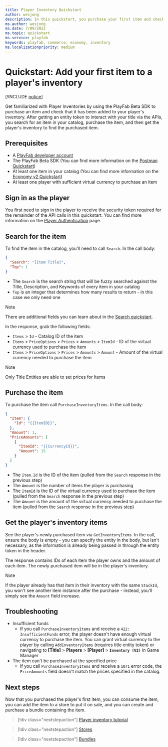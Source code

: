 ```yaml
---
title: Player Inventory Quickstart
author: wesjong
description: In this quickstart, you purchase your first item and check your player's inventory via the APIs.
ms.author: wesjong
ms.date: 7/09/2022
ms.topic: quickstart
ms.service: playfab
keywords: playfab, commerce, economy, inventory
ms.localizationpriority: medium
---
```


# Quickstart: Add your first item to a player's inventory

[!INCLUDE [notice](../../../includes/_economy-release.md)]

Get familiarized with Player Inventories by using the PlayFab Beta SDK to purchase an item and check that it has been added to your player's inventory. After getting an entity token to interact with your title via the APIs, you search for an item in your catalog, purchase the item, and then get the player's inventory to find the purchased item.

## Prerequisites

* A [PlayFab developer account](https://developer.playfab.com)
* The PlayFab Beta SDK (You can find more information on the [Postman Quickstart](../../../sdks/postman/postman-quickstart.md#adding-playfab-collections))
* At least one item in your catalog (You can find more information on the [Economy v2 Quickstart](../quickstart.md))
* At least one player with sufficient virtual currency to purchase an item

## Sign in as the player

You first need to sign in the player to receive the security token required for the remainder of the API calls in this quickstart. You can find more information on the [Player Authentication](../../authentication/login/index.md) page.

## Search for the item

To find the item in the catalog, you'll need to call `Search`. In the call body:

```json
{
  "Search": "[Item Title]",
  "Top": 1
}
```

* The `Search` is the search string that will be fuzzy searched against the Title, Description, and Keywords of every item in your catalog
* `Top` is an integer that determines how many results to return - in this case we only need one

> [!NOTE]
> There are additional fields you can learn about in the [Search quickstart](../catalog/search.md).

In the response, grab the following fields:

* `Items` > `Id` - Catalog ID of the item
* `Items` > `PriceOptions` > `Prices` > `Amounts` > `ItemId` - ID of the virtual currency used to purchase the item
* `Items` > `PriceOptions` > `Prices` > `Amounts` > `Amount` - Amount of the virtual currency needed to purchase the item

> [!NOTE]
> Only Title Entities are able to set prices for Items

## Purchase the item

To purchase the item call `PurchaseInventoryItems`. In the call body:

```json
{
  "Item": {
    "Id": "{{ItemID}}",
  },
  "Amount": 1,
  "PriceAmounts": [
    {
      "ItemId": "{{CurrencyId}}",
      "Amount": 15
    }
  ]
}
```

* The `Item.Id` is the ID of the item (pulled from the `Search` response in the previous step)
* The `Amount` is the number of items the player is purchasing
* The `ItemId` is the ID of the virtual currency used to purchase the item (pulled from the `Search` response in the previous step)
* The `Amount` is the amount of the virtual currency needed to purchase the item (pulled from the `Search` response in the previous step)

## Get the player's inventory items

See the player's newly purchased item via `GetInventoryItems`. In the call, ensure the body is empty - you can specify the entity in the body, but isn't necessary, as the information is already being passed in through the entity token in the header.

The response contains IDs of each item the player owns and the amount of each item. The newly purchased item will be in the player's inventory.

> [!NOTE]
> If the player already has that item in their inventory with the same `StackId`, you won't see another item instance after the purchase - instead, you'll simply see the `Amount` field increase.

## Troubleshooting

* Insufficient funds
  * If you call `PurchaseInventoryItems` and receive a `422: InsufficientFunds` error, the player doesn't have enough virtual currency to purchase the item. You can grant virtual currency to the player by calling `AddInventoryItems` (requires title entity token) or navigating to **\[Title\]** > **Players** > **\[Player\]** > **`Inventory (V2)`** in Game Manager
* The item can't be purchased at the specified price
  * If you call `PurchaseInventoryItems` and receive a `1071` error code, the `PriceAmounts` field doesn't match the prices specified in the catalog.

## Next steps

Now that you purchased the player's first item, you can consume the item, you can add the item to a store to put it on sale, and you can create and purchase a bundle containing the item.

> [!div class="nextstepaction"]
> [Player inventory tutorial](../tutorials/getting-started-with-unity-and-android.md)

> [!div class="nextstepaction"]
> [Stores](../stores.md)

> [!div class="nextstepaction"]
> [Bundles](../bundles.md)
